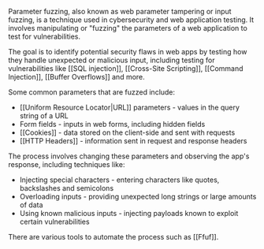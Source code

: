Parameter fuzzing, also known as web parameter tampering or input fuzzing, is a technique used in cybersecurity and web application testing. It involves manipulating or "fuzzing" the parameters of a web application to test for vulnerabilities.

The goal is to identify potential security flaws in web apps by testing how they handle unexpected or malicious input, including testing for vulnerabilities like [[SQL injection]], [[Cross-Site Scripting]], [[Command Injection]], [[Buffer Overflows]] and more.

Some common parameters that are fuzzed include:

- [[Uniform Resource Locator|URL]] parameters - values in the query string of a URL
- Form fields - inputs in web forms, including hidden fields
- [[Cookies]] - data stored on the client-side and sent with requests
- [[HTTP Headers]] - information sent in request and response headers

The process involves changing these parameters and observing the app's response, including techniques like:

- Injecting special characters - entering characters like quotes, backslashes and semicolons
- Overloading inputs - providing unexpected long strings or large amounts of data
- Using known malicious inputs - injecting payloads known to exploit certain vulnerabilities

There are various tools to automate the process such as [[Ffuf]].

